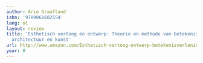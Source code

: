```yaml
---
author: Arie Graafland
isbn: '9789061682554'
lang: nl
layout: review
title: 'Esthetisch vertoog en ontwerp: Theorie en methode van betekenisverlening in
  architectuur en kunst'
url: http://www.amazon.com/Esthetisch-vertoog-ontwerp-betekenisverlening-architectuur/dp/906168255X?SubscriptionId=0VMG0VFGBMRWVRA58R02&tag=ldvd-20&linkCode=xm2&camp=2025&creative=165953&creativeASIN=906168255X
year: 0
---
```


